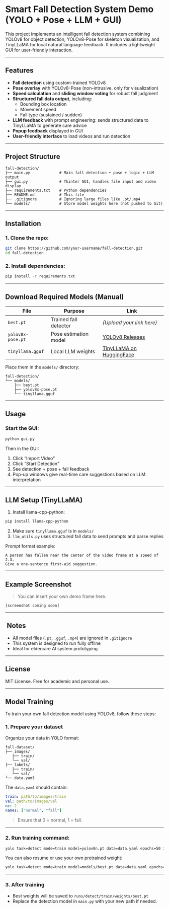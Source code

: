 
# Smart Fall Detection System Demo (YOLO + Pose + LLM + GUI)

This project implements an intelligent fall detection system combining YOLOv8 for object detection, YOLOv8-Pose for skeleton visualization, and TinyLLaMA for local natural language feedback. It includes a lightweight GUI for user-friendly interaction.

---

##  Features

- **Fall detection** using custom-trained YOLOv8
- **Pose overlay** with YOLOv8-Pose (non-intrusive, only for visualization)
- **Speed calculation** and **sliding window voting** for robust fall judgment
- **Structured fall data output**, including:
  - Bounding box location
  - Movement speed
  - Fall type (sustained / sudden)
- **LLM feedback** with prompt engineering: sends structured data to TinyLLaMA to generate care advice
- **Popup feedback** displayed in GUI
- **User-friendly interface** to load videos and run detection

---

##  Project Structure

```
fall-detection/
├── main.py             # Main fall detection + pose + logic + LLM output
├── gui.py              # Tkinter GUI, handles file input and video display
├── requirements.txt    # Python dependencies
├── README.md           # This file
├── .gitignore          # Ignoring large files like .pt/.mp4
└── models/             # Store model weights here (not pushed to Git)
```

---

##  Installation

### 1. Clone the repo:

```bash
git clone https://github.com/your-username/fall-detection.git
cd fall-detection
```

### 2. Install dependencies:

```bash
pip install -r requirements.txt
```

---

##  Download Required Models (Manual)

| File               | Purpose                 | Link |
|--------------------|--------------------------|------|
| `best.pt`          | Trained fall detector    | *(Upload your link here)* |
| `yolov8x-pose.pt`  | Pose estimation model    | [YOLOv8 Releases](https://github.com/ultralytics/ultralytics/releases) |
| `tinyllama.gguf`   | Local LLM weights        | [TinyLLaMA on HuggingFace](https://huggingface.co/TinyLlama/TinyLlama-1.1B-Chat-v1.0) |

 Place them in the `models/` directory:

```
fall-detection/
└── models/
    ├── best.pt
    ├── yolov8x-pose.pt
    └── tinyllama.gguf
```

---

##  Usage

### Start the GUI:

```bash
python gui.py
```

Then in the GUI:

1. Click “Import Video"
2. Click “Start Detection"
3. See detection + pose + fall feedback
4. Pop-up windows give real-time care suggestions based on LLM interpretation

---

##  LLM Setup (TinyLLaMA)

1. Install llama-cpp-python:

```bash
pip install llama-cpp-python
```

2. Make sure `tinyllama.gguf` is in `models/`
3. `llm_utils.py` uses structured fall data to send prompts and parse replies

Prompt format example:

```text
A person has fallen near the center of the video frame at a speed of 2.3.
Give a one-sentence first-aid suggestion.
```

---

##  Example Screenshot

> You can insert your own demo frame here.

```
[screenshot coming soon]
```

---

## ️ Notes

- All model files (`.pt`, `.gguf`, `.mp4`) are ignored in `.gitignore`
- This system is designed to run fully offline
- Ideal for eldercare AI system prototyping

---

##  License

MIT License. Free for academic and personal use.


---

##  Model Training

To train your own fall detection model using YOLOv8, follow these steps:

### 1. Prepare your dataset

Organize your data in YOLO format:

```
fall-dataset/
├── images/
   ├── train/
   └── val/
├── labels/
   ├── train/
   └── val/
└── data.yaml
```

The `data.yaml` should contain:

```yaml
train: path/to/images/train
val: path/to/images/val
nc: 2
names: ["normal", "fall"]
```

> Ensure that 0 = normal, 1 = fall.

---

### 2. Run training command:

```bash
yolo task=detect mode=train model=yolov8n.pt data=data.yaml epochs=50 imgsz=640
```

You can also resume or use your own pretrained weight:

```bash
yolo task=detect mode=train model=models/best.pt data=data.yaml epochs=50 imgsz=640 resume=True
```

---

### 3. After training

- Best weights will be saved to `runs/detect/train/weights/best.pt`
- Replace the detection model in `main.py` with your new path if needed.
